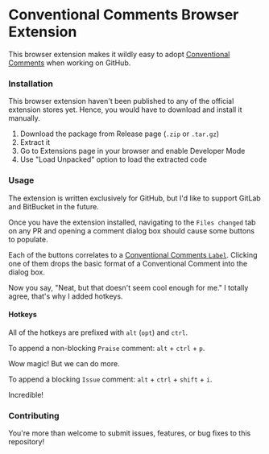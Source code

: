 # Conventional Comments Browser Extension

This browser extension makes it wildly easy to adopt [Conventional Comments][cc] when working on GitHub.

### Installation

This browser extension haven't been published to any of the official extension stores yet. Hence, you would have to download and install it manually.

1. Download the package from Release page (`.zip` or `.tar.gz`)
2. Extract it
3. Go to Extensions page in your browser and enable Developer Mode
4. Use "Load Unpacked" option to load the extracted code

### Usage

The extension is written exclusively for GitHub, but I'd like to support GitLab and BitBucket in the future.

Once you have the extension installed, navigating to the `Files changed` tab on any PR and opening a comment dialog box should cause some buttons to populate.

Each of the buttons correlates to a [Conventional Comments `Label`][cc_labels]. Clicking one of them drops the basic format of a Conventional Comment into the dialog box.

Now you say, "Neat, but that doesn't seem cool enough for me." I totally agree, that's why I added hotkeys.

#### Hotkeys

All of the hotkeys are prefixed with `alt` (`opt`) and `ctrl`.

To append a non-blocking `Praise` comment: `alt` + `ctrl` + `p`.

Wow magic! But we can do more.

To append a blocking `Issue` comment: `alt` + `ctrl` + `shift` + `i`.

Incredible!

### Contributing

You're more than welcome to submit issues, features, or bug fixes to this repository!

[cc]: https://conventionalcomments.org/
[cc_labels]: https://conventionalcomments.org/#labels

